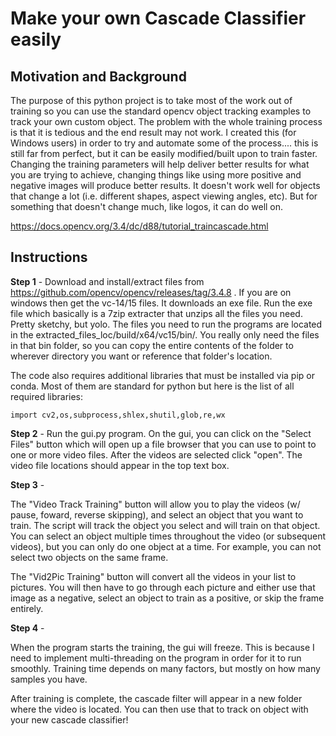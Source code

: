 # Make your own Cascade Classifier easily
## Motivation and Background 
The purpose of this python project is to take most of the work out of training so you can use the standard opencv object tracking
examples to track your own custom object. The problem with the whole training process is that it is tedious and the end result may
not work. I created this (for Windows users) in order to try and automate some of the process.... this is still far from perfect, but
it can be easily modified/built upon to train faster. Changing the training parameters will help deliver better results for what you 
are trying to achieve, changing things like using more positive and negative images will produce better results. It doesn't work well for objects that change a lot (i.e. different shapes, aspect viewing angles, etc). But for something that doesn't change much, like logos, it can do well on. 

https://docs.opencv.org/3.4/dc/d88/tutorial_traincascade.html

## Instructions
__Step 1__ -
Download and install/extract files from https://github.com/opencv/opencv/releases/tag/3.4.8 . If you are on windows then get the 
vc-14/15 files. It downloads an exe file. Run the exe file which basically is a 7zip extracter that unzips all the files you need.
Pretty sketchy, but yolo. The files you need to run the programs are located in the extracted_files_loc/build/x64/vc15/bin/. You really only need the files in that bin folder, so you can copy the entire contents of the folder to wherever directory you want or reference that folder's location. 

The code also requires additional libraries that must be installed via pip or conda. Most of them are standard for python but here is the list of all required libraries:

`import cv2,os,subprocess,shlex,shutil,glob,re,wx`


__Step 2__ - 
Run the gui.py program. On the gui, you can click on the "Select Files" button which will open up a file browser that you can use to point to one or more video files. After the videos are selected click "open". The video file locations should appear in the top text box. 

__Step 3__ - 

The "Video Track Training" button will allow you to play the videos (w/ pause, foward, reverse skipping), and select an object that you want to train. The script will track the object you select and will train on that object. You can select an object multiple times throughout the video (or subsequent videos), but you can only do one object at a time. For example, you can not select two objects on the same frame.

The "Vid2Pic Training" button will convert all the videos in your list to pictures. You will then have to go through each picture and either use that image as a negative, select an object to train as a positive, or skip the frame entirely.

__Step 4__ - 

When the program starts the training, the gui will freeze. This is because I need to implement multi-threading on the program in order for it to run smoothly. Training time depends on many factors, but mostly on how many samples you have. 

After training is complete, the cascade filter will appear in a new folder where the video is located. You can then use that to track on object with your new cascade classifier!

